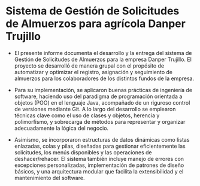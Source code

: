 # Sistema de Gestión de Solicitudes de Almuerzos para agrícola Danper Trujillo

* El presente informe documenta el desarrollo y la entrega del sistema de Gestión de Solicitudes de Almuerzos para la empresa Danper Trujillo. El proyecto se desarrolló de manera grupal con el propósito de automatizar y optimizar el registro, asignación y seguimiento de almuerzos para los colaboradores de los distintos fundos de la empresa.

* Para su implementación, se aplicaron buenas prácticas de ingeniería de software, haciendo uso del paradigma de programación orientada a objetos (POO) en el lenguaje Java, acompañado de un riguroso control de versiones mediante Git. A lo largo del desarrollo se emplearon técnicas clave como el uso de clases y objetos, herencia y polimorfismo, y sobrecarga de métodos para representar y organizar adecuadamente la lógica del negocio.

* Asimismo, se incorporaron estructuras de datos dinámicas como listas enlazadas, colas y pilas, diseñadas para gestionar eficientemente las solicitudes, los menús disponibles y las operaciones de deshacer/rehacer. El sistema también incluye manejo de errores con excepciones personalizadas, implementación de patrones de diseño básicos, y una arquitectura modular que facilita la extensibilidad y el mantenimiento del software.
